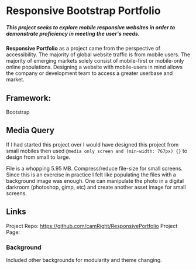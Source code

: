 # Responsive Bootstrap Portfolio

##### This project seeks to explore mobile responsive websites in order to demonstrate proficiency in meeting the user's needs.

**Responsive Portfolio** as a project came from the perspective of accessibility. The majority of global
website traffic is from mobile users. The majority of emerging markets solely consist of mobile-first or mobile-only online populations. Designing a website with mobile-users in mind allows the company or development team to access a greater userbase and market.


## Framework:

Bootstrap

## Media Query

If I had started this project over I would have designed this project from small mobiles 
then used `@media only screen and (min-width: 767px) {}` to design from small to large.

File is a whopping 5.95 MB. Compress/reduce file-size for small screens. Since this is an 
exercise in practice I felt like populating the files with a background image was enough. One can 
manipulate the photo in a digital darkroom (photoshop, gimp, etc) and create another asset image for small screens.

## Links

Project Repo: https://github.com/camRight/ResponsivePortfolio
Project Page: 

### Background

Included other backgrounds for modularity and theme changing.
